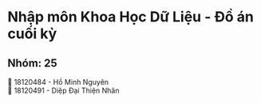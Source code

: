 # Nhập môn Khoa Học Dữ Liệu - Đồ án cuối kỳ
## Nhóm: 25
:boy: 18120484 - Hồ Minh Nguyên\
:boy: 18120491 - Diệp Đại Thiện Nhân
